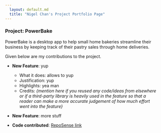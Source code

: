 ```yaml
---
  layout: default.md
  title: "Nigel Chan's Project Portfolio Page"
---
```


### Project: PowerBake

PowerBake is a desktop app to help small home bakeries streamline their business by keeping track of their pastry sales through home deliveries.

Given below are my contributions to the project.

* **New Feature**: yup
  * What it does: allows to yup
  * Justification: yup
  * Highlights: yea man
  * Credits: *{mention here if you reused any code/ideas from elsewhere or if a third-party library is heavily used in the feature so that a reader can make a more accurate judgement of how much effort went into the feature}*

* **New Feature**: more stuff

* **Code contributed**: [RepoSense link]()
